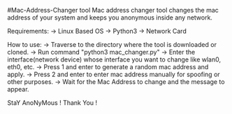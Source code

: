 #Mac-Address-Changer tool
Mac address changer tool changes the mac address of your system and keeps you anonymous inside any network.


Requirements:
-> Linux Based OS
-> Python3
-> Network Card


How to use:
-> Traverse to the directory where the tool is downloaded or cloned.
-> Run command "python3 mac_changer.py"
-> Enter the interface(network device) whose interface you want to change like wlan0, eth0, etc.
-> Press 1 and enter to generate a random mac address and apply.
-> Press 2 and enter to enter mac address manually for spoofing or other purposes.
-> Wait for the Mac Address to change and the message to appear.



StaY AnoNyMous !
Thank You !

